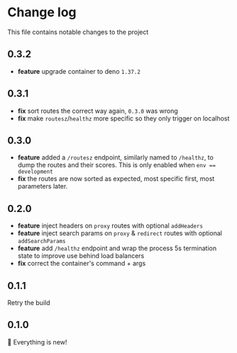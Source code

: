 # Change log

This file contains notable changes to the project

## 0.3.2

- **feature** upgrade container to deno `1.37.2`

## 0.3.1

- **fix** sort routes the correct way again, `0.3.0` was wrong
- **fix** make `routesz`/`healthz` more specific so they only trigger on localhost

## 0.3.0

* **feature** added a `/routesz` endpoint, similarly named to `/healthz`, to dump the routes and their scores. This is only enabled when `env == development`
* **fix** the routes are now sorted as expected, most specific first, most parameters later.

## 0.2.0

* **feature** inject headers on `proxy` routes with optional `addHeaders`
* **feature** inject search params on `proxy` & `redirect` routes with optional `addSearchParams`
* **feature** add `/healthz` endpoint and wrap the process 5s termination state to improve use behind load balancers
* **fix** correct the container's command + args

## 0.1.1

Retry the build

## 0.1.0

🎉 Everything is new!
